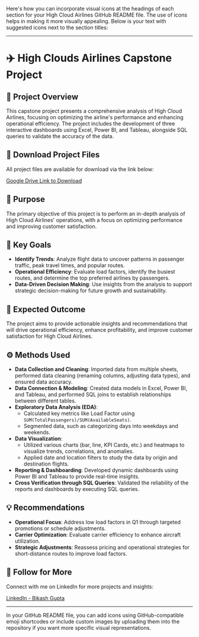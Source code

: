 Here's how you can incorporate visual icons at the headings of each section for your High Cloud Airlines GitHub README file. The use of icons helps in making it more visually appealing. Below is your text with suggested icons next to the section titles:

---

# ✈️ High Clouds Airlines Capstone Project

## 📝 Project Overview  
This capstone project presents a comprehensive analysis of High Cloud Airlines, focusing on optimizing the airline's performance and enhancing operational efficiency. The project includes the development of three interactive dashboards using Excel, Power BI, and Tableau, alongside SQL queries to validate the accuracy of the data.

## 📂 Download Project Files  
All project files are available for download via the link below:

[Google Drive Link to Download](#)

## 🎯 Purpose  
The primary objective of this project is to perform an in-depth analysis of High Cloud Airlines' operations, with a focus on optimizing performance and improving customer satisfaction.

## 🚀 Key Goals  
- **Identify Trends**: Analyze flight data to uncover patterns in passenger traffic, peak travel times, and popular routes.  
- **Operational Efficiency**: Evaluate load factors, identify the busiest routes, and determine the top preferred airlines by passengers.  
- **Data-Driven Decision Making**: Use insights from the analysis to support strategic decision-making for future growth and sustainability.

## 🎯 Expected Outcome  
The project aims to provide actionable insights and recommendations that will drive operational efficiency, enhance profitability, and improve customer satisfaction for High Cloud Airlines.

## ⚙️ Methods Used  

- **Data Collection and Cleaning**: Imported data from multiple sheets, performed data cleaning (renaming columns, adjusting data types), and ensured data accuracy.  
- **Data Connection & Modeling**: Created data models in Excel, Power BI, and Tableau, and performed SQL joins to establish relationships between different tables.  
- **Exploratory Data Analysis (EDA)**:  
    - Calculated key metrics like Load Factor using `SUM(TotalPassengers)/SUM(AvailableSeats)`.  
    - Segmented data, such as categorizing days into weekdays and weekends.  
- **Data Visualization**:  
    - Utilized various charts (bar, line, KPI Cards, etc.) and heatmaps to visualize trends, correlations, and anomalies.  
    - Applied date and location filters to study the data by origin and destination flights.  
- **Reporting & Dashboarding**: Developed dynamic dashboards using Power BI and Tableau to provide real-time insights.  
- **Cross Verification through SQL Queries**: Validated the reliability of the reports and dashboards by executing SQL queries.

## 💡 Recommendations  

- **Operational Focus**: Address low load factors in Q1 through targeted promotions or schedule adjustments.  
- **Carrier Optimization**: Evaluate carrier efficiency to enhance aircraft utilization.  
- **Strategic Adjustments**: Reassess pricing and operational strategies for short-distance routes to improve load factors.

## 🔗 Follow for More  
Connect with me on LinkedIn for more projects and insights:

[LinkedIn - Bikash Gupta](#)

---

In your GitHub README file, you can add icons using GitHub-compatible emoji shortcodes or include custom images by uploading them into the repository if you want more specific visual representations.
